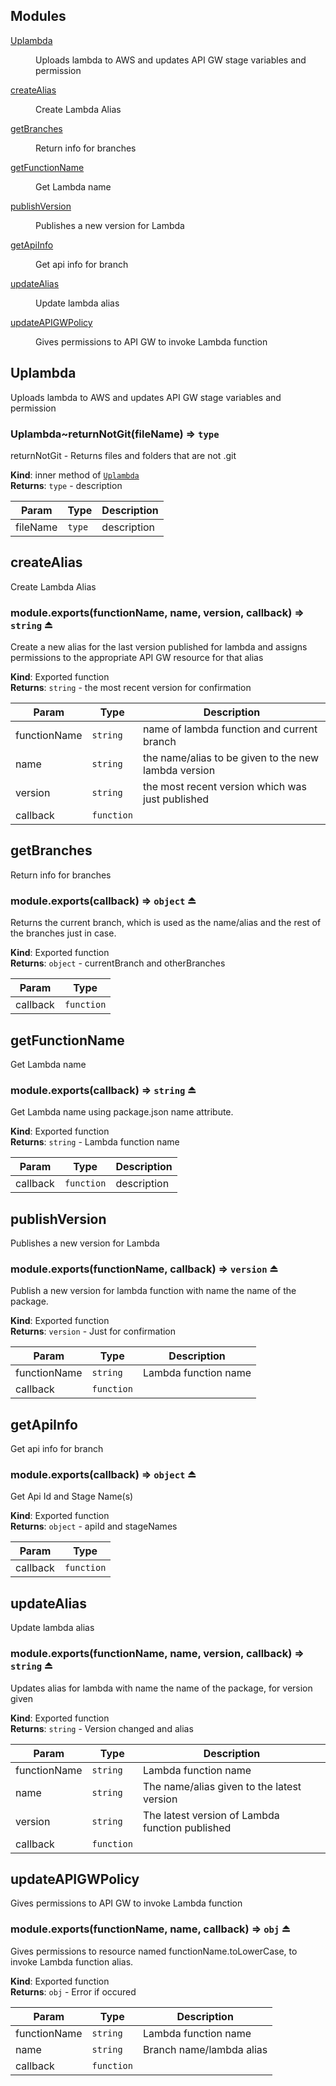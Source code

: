 ## Modules

<dl>
<dt><a href="#module_Uplambda">Uplambda</a></dt>
<dd><p>Uploads lambda to AWS and updates API GW stage variables and permission</p>
</dd>
<dt><a href="#module_createAlias">createAlias</a></dt>
<dd><p>Create Lambda Alias</p>
</dd>
<dt><a href="#module_getBranches">getBranches</a></dt>
<dd><p>Return info for branches</p>
</dd>
<dt><a href="#module_getFunctionName">getFunctionName</a></dt>
<dd><p>Get Lambda name</p>
</dd>
<dt><a href="#module_publishVersion">publishVersion</a></dt>
<dd><p>Publishes a new version for Lambda</p>
</dd>
<dt><a href="#module_getApiInfo">getApiInfo</a></dt>
<dd><p>Get api info for branch</p>
</dd>
<dt><a href="#module_updateAlias">updateAlias</a></dt>
<dd><p>Update lambda alias</p>
</dd>
<dt><a href="#module_updateAPIGWPolicy">updateAPIGWPolicy</a></dt>
<dd><p>Gives permissions to API GW to invoke Lambda function</p>
</dd>
</dl>

<a name="module_Uplambda"></a>

## Uplambda
Uploads lambda to AWS and updates API GW stage variables and permission

<a name="module_Uplambda..returnNotGit"></a>

### Uplambda~returnNotGit(fileName) ⇒ <code>type</code>
returnNotGit - Returns files and folders that are not .git

**Kind**: inner method of [<code>Uplambda</code>](#module_Uplambda)  
**Returns**: <code>type</code> - description  

| Param | Type | Description |
| --- | --- | --- |
| fileName | <code>type</code> | description |

<a name="module_createAlias"></a>

## createAlias
Create Lambda Alias

<a name="exp_module_createAlias--module.exports"></a>

### module.exports(functionName, name, version, callback) ⇒ <code>string</code> ⏏
Create a new alias for the last version published for lambda and assigns
permissions to the appropriate API GW resource for that alias

**Kind**: Exported function  
**Returns**: <code>string</code> - the most recent version for confirmation  

| Param | Type | Description |
| --- | --- | --- |
| functionName | <code>string</code> | name of lambda function and current branch |
| name | <code>string</code> | the name/alias to be given to the new lambda version |
| version | <code>string</code> | the most recent version which was just published |
| callback | <code>function</code> |  |

<a name="module_getBranches"></a>

## getBranches
Return info for branches

<a name="exp_module_getBranches--module.exports"></a>

### module.exports(callback) ⇒ <code>object</code> ⏏
Returns the current branch, which is used as the name/alias and the rest
of the branches just in case.

**Kind**: Exported function  
**Returns**: <code>object</code> - currentBranch and otherBranches  

| Param | Type |
| --- | --- |
| callback | <code>function</code> | 

<a name="module_getFunctionName"></a>

## getFunctionName
Get Lambda name

<a name="exp_module_getFunctionName--module.exports"></a>

### module.exports(callback) ⇒ <code>string</code> ⏏
Get Lambda name using package.json name attribute.

**Kind**: Exported function  
**Returns**: <code>string</code> - Lambda function name  

| Param | Type | Description |
| --- | --- | --- |
| callback | <code>function</code> | description |

<a name="module_publishVersion"></a>

## publishVersion
Publishes a new version for Lambda

<a name="exp_module_publishVersion--module.exports"></a>

### module.exports(functionName, callback) ⇒ <code>version</code> ⏏
Publish a new version for lambda function with name the name of the
package.

**Kind**: Exported function  
**Returns**: <code>version</code> - Just for confirmation  

| Param | Type | Description |
| --- | --- | --- |
| functionName | <code>string</code> | Lambda function name |
| callback | <code>function</code> |  |

<a name="module_getApiInfo"></a>

## getApiInfo
Get api info for branch

<a name="exp_module_getApiInfo--module.exports"></a>

### module.exports(callback) ⇒ <code>object</code> ⏏
Get Api Id and Stage Name(s)

**Kind**: Exported function  
**Returns**: <code>object</code> - apiId and stageNames  

| Param | Type |
| --- | --- |
| callback | <code>function</code> | 

<a name="module_updateAlias"></a>

## updateAlias
Update lambda alias

<a name="exp_module_updateAlias--module.exports"></a>

### module.exports(functionName, name, version, callback) ⇒ <code>string</code> ⏏
Updates alias for lambda with name the name of the package, for version
given

**Kind**: Exported function  
**Returns**: <code>string</code> - Version changed and alias  

| Param | Type | Description |
| --- | --- | --- |
| functionName | <code>string</code> | Lambda function name |
| name | <code>string</code> | The name/alias given to the latest version |
| version | <code>string</code> | The latest version of Lambda function published |
| callback | <code>function</code> |  |

<a name="module_updateAPIGWPolicy"></a>

## updateAPIGWPolicy
Gives permissions to API GW to invoke Lambda function

<a name="exp_module_updateAPIGWPolicy--module.exports"></a>

### module.exports(functionName, name, callback) ⇒ <code>obj</code> ⏏
Gives permissions to resource named functionName.toLowerCase, to invoke Lambda
function alias.

**Kind**: Exported function  
**Returns**: <code>obj</code> - Error if occured  

| Param | Type | Description |
| --- | --- | --- |
| functionName | <code>string</code> | Lambda function name |
| name | <code>string</code> | Branch name/lambda alias |
| callback | <code>function</code> |  |

